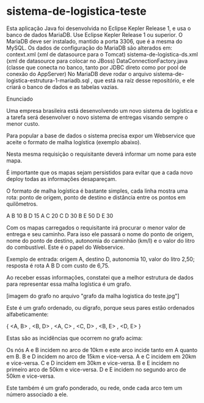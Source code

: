 sistema-de-logistica-teste
=============================

Esta aplicação Java foi desenvolvida no Eclipse Kepler Release 1, e usa o banco de dados MariaDB.
Use Eclipse Kepler Release 1 ou superior.
O MariaDB deve ser instalado, mantido a porta 3306, que é a mesma do MySQL.
Os dados de configuração do MariaDB são alterados em:
context.xml (xml de datasource para o Tomcat)
sistema-de-logistica-ds.xml (xml de datasource para colocar no JBoss)
DataConnectionFactory.java (classe que conecta no banco, tanto por JDBC direto como por pool de conexão do AppServer)
No MariaDB deve rodar o arquivo sistema-de-logistica-estrutura-1-mariadb.sql , que está na raíz desse repositório, 
e ele criará o banco de dados e as tabelas vazias.

Enunciado

Uma empresa brasileira está desenvolvendo um novo sistema de logística e a tarefa será desenvolver o novo sistema de entregas visando sempre o menor custo.

Para popular a base de dados o sistema precisa expor um Webservice que aceite o formato de malha logística (exemplo abaixo). 

Nesta mesma requisição o requisitante deverá informar um nome para este mapa. 

É importante que os mapas sejam persistidos para evitar que a cada novo deploy todas as informações desapareçam. 

O formato de malha logística é bastante simples, cada linha mostra uma rota: ponto de origem, ponto de destino e distância entre os pontos em quilômetros.

A B 10
B D 15
A C 20
C D 30
B E 50
D E 30

Com os mapas carregados o requisitante irá procurar o menor valor de entrega e seu caminho. 
Para isso ele passará o nome do ponto de origem, nome do ponto de destino, 
autonomia do caminhão (km/l) e o valor do litro do combustível. Este é o papel do Webservice.

Exemplo de entrada: origem A, destino D, autonomia 10, valor do litro 2,50; resposta é rota A B D com custo de 6,75.

Ao receber essas informações, constatei que a melhor estrutura de dados para representar essa malha logística é um grafo.

[imagem do grafo no arquivo "grafo da malha logistica do teste.jpg"]

Este é um grafo ordenado, ou dígrafo, porque seus pares estão ordenados alfabeticamente:

{ <A, B> , <B, D> , <A, C> , <C, D> , <B, E> , <D, E> }

Estas são as incidências que ocorrem no grafo acima:

Os nós A e B incidem no arco de 10km e este arco incide tanto em A quanto em B.
B e D incidem no arco de 15km e vice-versa.
A e C incidem em 20km e vice-versa.
C e D incidem em 30km e vice-versa.
B e E incidem no primeiro arco de 50km e vice-versa.
D e E incidem no segundo arco de 50km e vice-versa.

Este também é um grafo ponderado, ou rede, onde cada arco tem um número associado a ele.
